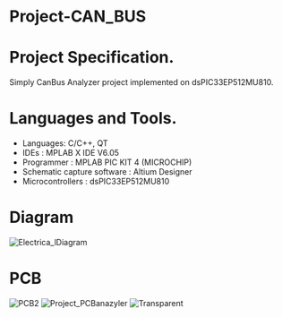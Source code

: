 # Project-CAN_BUS

# Project Specification.
Simply CanBus Analyzer project implemented on dsPIC33EP512MU810.
# Languages and Tools.
- Languages: C/C++, QT 
- IDEs : MPLAB X IDE V6.05
- Programmer : MPLAB PIC KIT 4 (MICROCHIP)
- Schematic capture software : Altium Designer
- Microcontrollers : dsPIC33EP512MU810
# Diagram 
![Electrica_lDiagram](https://github.com/MarekKud/Project-CAN_BUS/assets/92340461/0df6979c-bc7f-40c4-b7a9-f8406515558a)
# PCB 
![PCB2](https://github.com/MarekKud/Project-CAN_BUS/assets/92340461/eeed8dbb-ffb5-45e9-9caa-faa5b7ab19d5)
![Project_PCBanazyler](https://github.com/MarekKud/Project-CAN_BUS/assets/92340461/705c2e2a-4e85-4cf5-b44c-b1b838531481)
![Transparent](https://github.com/MarekKud/Project-CAN_BUS/assets/92340461/1a955ed4-4c54-4724-b842-c459e002ea1a)
